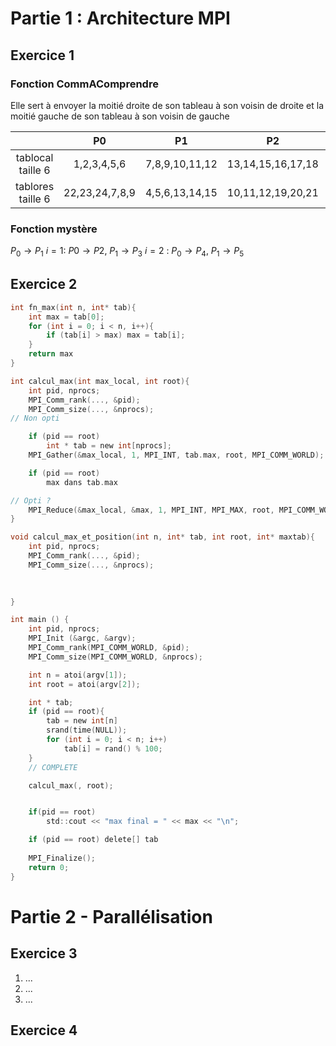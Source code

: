 # Partie 1 : Architecture MPI

## Exercice 1

### Fonction CommAComprendre

Elle sert à envoyer la moitié droite de son tableau à son voisin de droite et la moitié gauche de son tableau à son voisin de gauche

|                   |       P0       |       P1       |        P2         |        P3         |
| :---------------: | :------------: | :------------: | :---------------: | :---------------: |
| tablocal taille 6 |  1,2,3,4,5,6   | 7,8,9,10,11,12 | 13,14,15,16,17,18 | 19,20,21,22,23,24 |
| tablores taille 6 | 22,23,24,7,8,9 | 4,5,6,13,14,15 | 10,11,12,19,20,21 |  16,17,18,1,2,3   |

### Fonction mystère

$P_{0} \to P_{1}$
$i=1$: $P0 \to P2$, $P_{1} \to P_{3}$
$i=2$ : $P_{0} \to P_{4}$, $P_{1} \to P_{5}$

## Exercice 2

```c
int fn_max(int n, int* tab){
	int max = tab[0];
	for (int i = 0; i < n, i++){
		if (tab[i] > max) max = tab[i];
	}
	return max
}

int calcul_max(int max_local, int root){
	int pid, nprocs;
	MPI_Comm_rank(..., &pid);
	MPI_Comm_size(..., &nprocs);
// Non opti

	if (pid == root)
		int * tab = new int[nprocs];
	MPI_Gather(&max_local, 1, MPI_INT, tab.max, root, MPI_COMM_WORLD);

	if (pid == root)
		max dans tab.max

// Opti ?
	MPI_Reduce(&max_local, &max, 1, MPI_INT, MPI_MAX, root, MPI_COMM_WORLD);
}

void calcul_max_et_position(int n, int* tab, int root, int* maxtab){
	int pid, nprocs;
	MPI_Comm_rank(..., &pid);
	MPI_Comm_size(..., &nprocs);

	
	
}

int main () {
	int pid, nprocs;
	MPI_Init (&argc, &argv);
	MPI_Comm_rank(MPI_COMM_WORLD, &pid);
	MPI_Comm_size(MPI_COMM_WORLD, &nprocs);

	int n = atoi(argv[1]);
	int root = atoi(argv[2]);

	int * tab;
	if (pid == root){
		tab = new int[n]
		srand(time(NULL));
		for (int i = 0; i < n; i++)
			tab[i] = rand() % 100;
	} 
	// COMPLETE

	calcul_max(, root);


	if(pid == root)
		std::cout << "max final = " << max << "\n";

	if (pid == root) delete[] tab
	
	MPI_Finalize();
	return 0;
}
```

# Partie 2 - Parallélisation

## Exercice 3

1. ...
2. ...
3. ...

## Exercice 4

